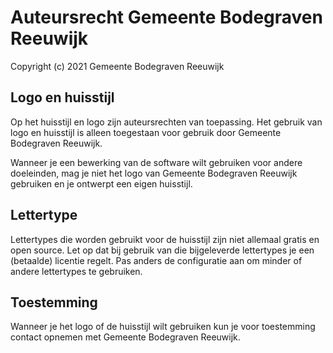 # Auteursrecht Gemeente Bodegraven Reeuwijk

Copyright (c) 2021 Gemeente Bodegraven Reeuwijk

## Logo en huisstijl

Op het huisstijl en logo zijn auteursrechten van toepassing. Het gebruik van logo en huisstijl is alleen toegestaan voor gebruik door Gemeente Bodegraven Reeuwijk.

Wanneer je een bewerking van de software wilt gebruiken voor andere doeleinden, mag je niet het logo van Gemeente Bodegraven Reeuwijk gebruiken en je ontwerpt een eigen huisstijl.

## Lettertype

Lettertypes die worden gebruikt voor de huisstijl zijn niet allemaal gratis en open source. Let op dat bij gebruik van die bijgeleverde lettertypes je een (betaalde) licentie regelt. Pas anders de configuratie aan om minder of andere lettertypes te gebruiken.

## Toestemming

Wanneer je het logo of de huisstijl wilt gebruiken kun je voor toestemming contact opnemen met Gemeente Bodegraven Reeuwijk.
